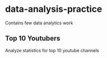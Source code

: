 # data-analysis-practice
Contains few data analytics work

## Top 10 Youtubers
Analyze statistics for top 10 youtube channels
